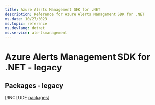 ```yaml
---
title: Azure Alerts Management SDK for .NET
description: Reference for Azure Alerts Management SDK for .NET
ms.date: 10/27/2023
ms.topic: reference
ms.devlang: dotnet
ms.service: alertsmanagement
---
```

# Azure Alerts Management SDK for .NET - legacy
## Packages - legacy
[!INCLUDE [packages](alerts-management-index.md)]